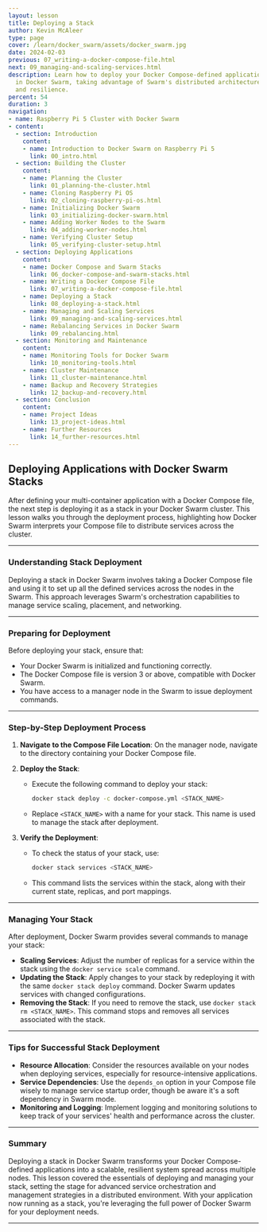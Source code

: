 ```yaml
---
layout: lesson
title: Deploying a Stack
author: Kevin McAleer
type: page
cover: /learn/docker_swarm/assets/docker_swarm.jpg
date: 2024-02-03
previous: 07_writing-a-docker-compose-file.html
next: 09_managing-and-scaling-services.html
description: Learn how to deploy your Docker Compose-defined applications as a stack
  in Docker Swarm, taking advantage of Swarm's distributed architecture for scalability
  and resilience.
percent: 54
duration: 3
navigation:
- name: Raspberry Pi 5 Cluster with Docker Swarm
- content:
  - section: Introduction
    content:
    - name: Introduction to Docker Swarm on Raspberry Pi 5
      link: 00_intro.html
  - section: Building the Cluster
    content:
    - name: Planning the Cluster
      link: 01_planning-the-cluster.html
    - name: Cloning Raspberry Pi OS
      link: 02_cloning-raspberry-pi-os.html
    - name: Initializing Docker Swarm
      link: 03_initializing-docker-swarm.html
    - name: Adding Worker Nodes to the Swarm
      link: 04_adding-worker-nodes.html
    - name: Verifying Cluster Setup
      link: 05_verifying-cluster-setup.html
  - section: Deploying Applications
    content:
    - name: Docker Compose and Swarm Stacks
      link: 06_docker-compose-and-swarm-stacks.html
    - name: Writing a Docker Compose File
      link: 07_writing-a-docker-compose-file.html
    - name: Deploying a Stack
      link: 08_deploying-a-stack.html
    - name: Managing and Scaling Services
      link: 09_managing-and-scaling-services.html
    - name: Rebalancing Services in Docker Swarm
      link: 09_rebalancing.html
  - section: Monitoring and Maintenance
    content:
    - name: Monitoring Tools for Docker Swarm
      link: 10_monitoring-tools.html
    - name: Cluster Maintenance
      link: 11_cluster-maintenance.html
    - name: Backup and Recovery Strategies
      link: 12_backup-and-recovery.html
  - section: Conclusion
    content:
    - name: Project Ideas
      link: 13_project-ideas.html
    - name: Further Resources
      link: 14_further-resources.html
---
```



## Deploying Applications with Docker Swarm Stacks

After defining your multi-container application with a Docker Compose file, the next step is deploying it as a stack in your Docker Swarm cluster. This lesson walks you through the deployment process, highlighting how Docker Swarm interprets your Compose file to distribute services across the cluster.

---

### Understanding Stack Deployment

Deploying a stack in Docker Swarm involves taking a Docker Compose file and using it to set up all the defined services across the nodes in the Swarm. This approach leverages Swarm's orchestration capabilities to manage service scaling, placement, and networking.

---

### Preparing for Deployment

Before deploying your stack, ensure that:

- Your Docker Swarm is initialized and functioning correctly.
- The Docker Compose file is version 3 or above, compatible with Docker Swarm.
- You have access to a manager node in the Swarm to issue deployment commands.

---

### Step-by-Step Deployment Process

1. **Navigate to the Compose File Location**: On the manager node, navigate to the directory containing your Docker Compose file.
1. **Deploy the Stack**:

   - Execute the following command to deploy your stack:

     ```sh
     docker stack deploy -c docker-compose.yml <STACK_NAME>
     ```

   - Replace `<STACK_NAME>` with a name for your stack. This name is used to manage the stack after deployment.
1. **Verify the Deployment**:
   - To check the status of your stack, use:

     ```sh
     docker stack services <STACK_NAME>
     ```

   - This command lists the services within the stack, along with their current state, replicas, and port mappings.

---

### Managing Your Stack

After deployment, Docker Swarm provides several commands to manage your stack:

- **Scaling Services**: Adjust the number of replicas for a service within the stack using the `docker service scale` command.
- **Updating the Stack**: Apply changes to your stack by redeploying it with the same `docker stack deploy` command. Docker Swarm updates services with changed configurations.
- **Removing the Stack**: If you need to remove the stack, use `docker stack rm <STACK_NAME>`. This command stops and removes all services associated with the stack.

---

### Tips for Successful Stack Deployment

- **Resource Allocation**: Consider the resources available on your nodes when deploying services, especially for resource-intensive applications.
- **Service Dependencies**: Use the `depends_on` option in your Compose file wisely to manage service startup order, though be aware it's a soft dependency in Swarm mode.
- **Monitoring and Logging**: Implement logging and monitoring solutions to keep track of your services' health and performance across the cluster.

---

### Summary

Deploying a stack in Docker Swarm transforms your Docker Compose-defined applications into a scalable, resilient system spread across multiple nodes. This lesson covered the essentials of deploying and managing your stack, setting the stage for advanced service orchestration and management strategies in a distributed environment. With your application now running as a stack, you're leveraging the full power of Docker Swarm for your deployment needs.

---
